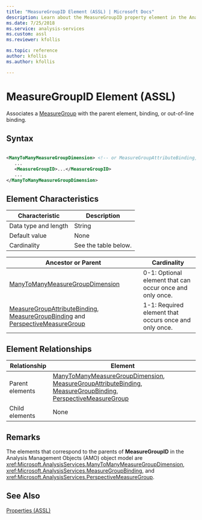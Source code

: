 ```yaml
---
title: "MeasureGroupID Element (ASSL) | Microsoft Docs"
description: Learn about the MeasureGroupID property element in the Analysis Services Scripting Language (ASSL) schema.
ms.date: 7/25/2018
ms.service: analysis-services
ms.custom: assl
ms.reviewer: kfollis

ms.topic: reference
author: kfollis
ms.author: kfollis

---
```

# MeasureGroupID Element (ASSL)

  Associates a [MeasureGroup](../objects/measuregroup-element-assl.md) with the parent element, binding, or out-of-line binding.  
  
## Syntax  
  
```xml  
  
<ManyToManyMeasureGroupDimension> <!-- or MeasureGroupAttributeBinding, MeasureGroupBinding, PerspectiveMeasureGroup -->  
   ...  
   <MeasureGroupID>...</MeasureGroupID>  
   ...  
</ManyToManyMeasureGroupDimension>  
```  
  
## Element Characteristics  
  
|Characteristic|Description|  
|--------------------|-----------------|  
|Data type and length|String|  
|Default value|None|  
|Cardinality|See the table below.|  
  
|Ancestor or Parent|Cardinality|  
|------------------------|-----------------|  
|[ManyToManyMeasureGroupDimension](../data-type/manytomanymeasuregroupdimension-data-type-assl.md)|0-1: Optional element that can occur once and only once.|  
|[MeasureGroupAttributeBinding](../data-type/measuregroupattributebinding-data-type-out-of-line-assl.md), [MeasureGroupBinding](../data-type/measuregroupbinding-data-type-assl.md) and [PerspectiveMeasureGroup](../data-type/perspectivemeasuregroup-data-type-assl.md)|1-1: Required element that occurs once and only once.|  
  
## Element Relationships  
  
|Relationship|Element|  
|------------------|-------------|  
|Parent elements|[ManyToManyMeasureGroupDimension](../data-type/manytomanymeasuregroupdimension-data-type-assl.md), [MeasureGroupAttributeBinding](../data-type/measuregroupattributebinding-data-type-out-of-line-assl.md), [MeasureGroupBinding](../data-type/measuregroupbinding-data-type-assl.md), [PerspectiveMeasureGroup](../data-type/perspectivemeasuregroup-data-type-assl.md)|  
|Child elements|None|  
  
## Remarks  
 The elements that correspond to the parents of **MeasureGroupID** in the Analysis Management Objects (AMO) object model are <xref:Microsoft.AnalysisServices.ManyToManyMeasureGroupDimension>, <xref:Microsoft.AnalysisServices.MeasureGroupBinding>, and <xref:Microsoft.AnalysisServices.PerspectiveMeasureGroup>.  
  
## See Also  
 [Properties &#40;ASSL&#41;](properties-assl.md)  
  
  
